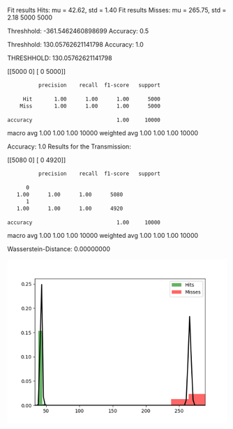 Fit results Hits: mu = 42.62,  std = 1.40
Fit results Misses: mu = 265.75,  std = 2.18
5000
5000

Threshhold:  -361.5462460898699 
Accuracy:  0.5

Threshhold:  130.05762621141798 
Accuracy:  1.0


THRESHHOLD:  130.05762621141798

 [[5000    0]
 [   0 5000]] 

              precision    recall  f1-score   support

         Hit       1.00      1.00      1.00      5000
        Miss       1.00      1.00      1.00      5000

    accuracy                           1.00     10000
   macro avg       1.00      1.00      1.00     10000
weighted avg       1.00      1.00      1.00     10000

Accuracy:  1.0
Results for the Transmission:

 [[5080    0]
 [   0 4920]] 

              precision    recall  f1-score   support

          0
       1.00      1.00      1.00      5080
          1
       1.00      1.00      1.00      4920

    accuracy                           1.00     10000
   macro avg       1.00      1.00      1.00     10000
weighted avg       1.00      1.00      1.00     10000

Wasserstein-Distance: 0.00000000

![image](Figure_1.png)